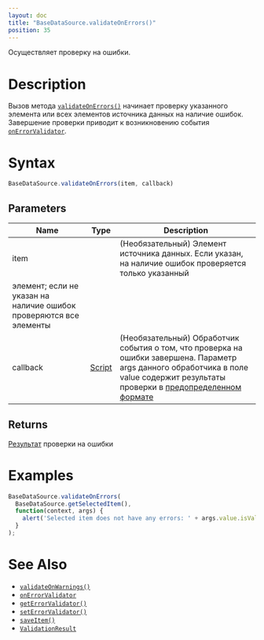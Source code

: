 ```yaml
---
layout: doc
title: "BaseDataSource.validateOnErrors()"
position: 35
---
```


Осуществляет проверку на ошибки.

# Description

Вызов метода [`validateOnErrors()`](../BaseDataSource.validateOnErrors/) начинает проверку указанного
элемента или всех элементов источника данных на наличие ошибок. Завершение проверки приводит к
возникновению события [`onErrorValidator`](../BaseDataSource.onErrorValidator/).

# Syntax

```js
BaseDataSource.validateOnErrors(item, callback)
```

## Parameters

|Name|Type|Description|
|----|----|-----------|
|item| |(Необязательный) Элемент источника данных. Если указан, на наличие ошибок проверяется только указанный
элемент; если не указан на наличие ошибок проверяются все элементы|
|callback|[Script](../../../Script/)|(Необязательный) Обработчик события о том, что проверка на ошибки завершена. Параметр args данного обработчика в поле value содержит результаты проверки в [предопределенном формате](../ValidationResult/)|

## Returns

[Результат](../ValidationResult/) проверки на ошибки

# Examples

```js
BaseDataSource.validateOnErrors(
  BaseDataSource.getSelectedItem(),
  function(context, args) {
    alert('Selected item does not have any errors: ' + args.value.isValid);
  }
);
```

# See Also

* [`validateOnWarnings()`](../BaseDataSource.validateOnWarnings/)
* [`onErrorValidator`](../BaseDataSource.onErrorValidator/)
* [`getErrorValidator()`](../BaseDataSource.getErrorValidator/)
* [`setErrorValidator()`](../BaseDataSource.setErrorValidator/)
* [`saveItem()`](../BaseDataSource.saveItem/)
* [`ValidationResult`](../ValidationResult/)
